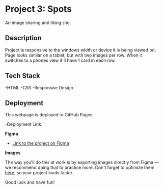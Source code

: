 # Project 3: Spots

An image sharing and liking site.

## Description

Project is responsive to the windows width or device it is being viewed on. Page looks similar on a tablet, but with two images per row. When it switches to a phones view it'll have 1 card in each row.

## Tech Stack

-HTML
-CSS
-Responsive Design

## Deployment

This webpage is deployed to GitHub Pages

-Deployment Link:

**Figma**

- [Link to the project on Figma](https://www.figma.com/file/BBNm2bC3lj8QQMHlnqRsga/Sprint-3-Project-%E2%80%94-Spots?type=design&node-id=2%3A60&mode=design&t=afgNFybdorZO6cQo-1)

**Images**

The way you'll do this at work is by exporting images directly from Figma — we recommend doing that to practice more. Don't forget to optimize them [here](https://tinypng.com/), so your project loads faster.

Good luck and have fun!
